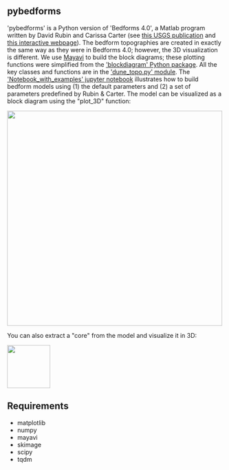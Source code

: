 ## pybedforms

'pybedforms' is a Python version of 'Bedforms 4.0', a Matlab program written by David Rubin and Carissa Carter (see [this USGS publication](https://pubs.usgs.gov/of/2005/1272/) and [this interactive webpage](https://t.co/hHqVYBnGpF?amp=1)). The bedform topographies are created in exactly the same way as they were in Bedforms 4.0; however, the 3D visualization is different. We use [Mayavi](https://docs.enthought.com/mayavi/mayavi/) to build the block diagrams; these plotting functions were simplified from the ['blockdiagram' Python package](https://github.com/zsylvester/blockdiagram). All the key classes and functions are in the ['dune_topo.py' module](https://github.com/andrewannex/pybedforms/blob/main/src/pybedforms/dune_topo.py). The ['Notebook_with_examples' jupyter notebook](https://github.com/andrewannex/pybedforms/blob/main/examples/Notebook_with_examples.ipynb) illustrates how to build bedform models using (1) the default parameters and (2) a set of parameters predefined by Rubin & Carter. The model can be visualized as a block diagram using the "plot_3D" function:

<img src="https://raw.githubusercontent.com/andrewannex/pybedforms/blob/main/pybedforms_block_diagram.png" width="500">

You can also extract a "core" from the model and visualize it in 3D:

<img src="https://raw.githubusercontent.com/andrewannex/pybedforms/blob/main/pybedforms_core.png" width="100">

## Requirements

- matplotlib
- numpy
- mayavi
- skimage
- scipy
- tqdm


